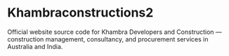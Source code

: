 # Khambraconstructions2
Official website source code for Khambra Developers and Construction — construction management, consultancy, and procurement services in Australia and India.
